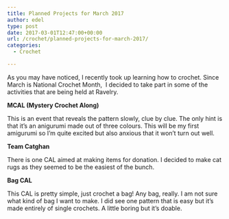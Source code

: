 ```yaml
---
title: Planned Projects for March 2017
author: edel
type: post
date: 2017-03-01T12:47:00+00:00
url: /crochet/planned-projects-for-march-2017/
categories:
  - Crochet

---
```

As you may have noticed, I recently took up learning how to crochet. Since March is National Crochet Month, &nbsp;I decided to take part in some of the activities that are being held at Ravelry.

**MCAL (Mystery Crochet Along)**

This is an event that reveals the pattern slowly, clue by clue. The only hint is that it&#8217;s an anigurumi made out of three colours. This will be my first amigurumi so I&#8217;m quite excited but also anxious that it won&#8217;t turn out well.

**Team Catghan**

There is one CAL aimed at making items for donation. I decided to make cat rugs as they seemed to be the easiest of the bunch.

**Bag CAL**

This CAL is pretty simple, just crochet a bag! Any bag, really. I am not sure what kind of bag I want to make. I did see one pattern that is easy but it&#8217;s made entirely of single crochets. A little boring but it&#8217;s doable.